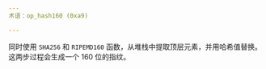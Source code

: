 ```yaml
---
术语：op_hash160 (0xa9)

---
```

同时使用 `SHA256` 和 `RIPEMD160` 函数，从堆栈中提取顶层元素，并用哈希值替换。这两步过程会生成一个 160 位的指纹。